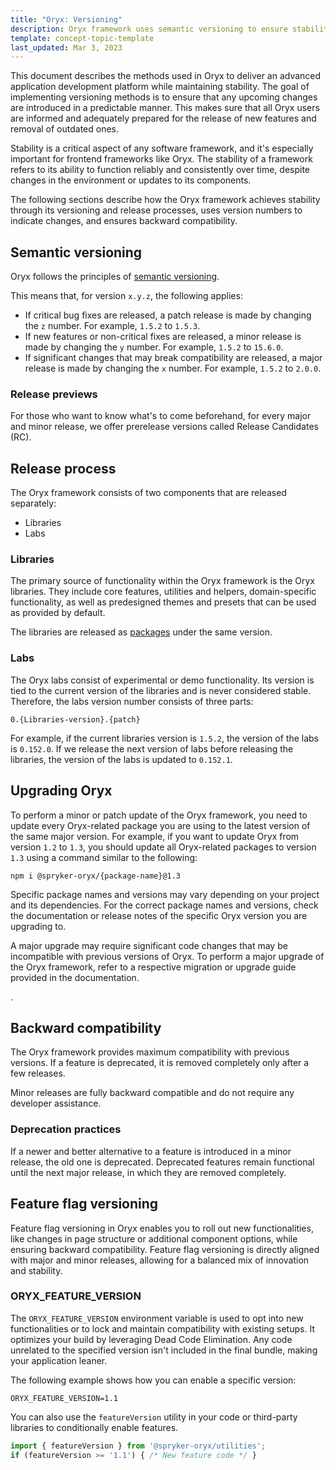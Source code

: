 ```yaml
---
title: "Oryx: Versioning"
description: Oryx framework uses semantic versioning to ensure stability
template: concept-topic-template
last_updated: Mar 3, 2023
---
```


This document describes the methods used in Oryx to deliver an advanced application development platform while maintaining stability. The goal of implementing versioning methods is to ensure that any upcoming changes are introduced in a predictable manner. This makes sure that all Oryx users are informed and adequately prepared for the release of new features and removal of outdated ones.

Stability is a critical aspect of any software framework, and it's especially important for frontend frameworks like Oryx. The stability of a framework refers to its ability to function reliably and consistently over time, despite changes in the environment or updates to its components.

The following sections describe how the Oryx framework achieves stability through its versioning and release processes, uses version numbers to indicate changes, and ensures backward compatibility.

## Semantic versioning

Oryx follows the principles of [semantic versioning](https://semver.org/).

This means that, for version `x.y.z`, the following applies:
- If critical bug fixes are released, a patch release is made by changing the `z` number. For example, `1.5.2` to `1.5.3`.
- If new features or non-critical fixes are released, a minor release is made by changing the `y` number. For example, `1.5.2` to `15.6.0`.
- If significant changes that may break compatibility are released, a major release is made by changing the `x` number. For example, `1.5.2` to `2.0.0`.

### Release previews

For those who want to know what's to come beforehand, for every major and minor release, we offer prerelease versions called Release Candidates (RC).

## Release process

The Oryx framework consists of two components that are released separately:
- Libraries
- Labs

### Libraries

The primary source of functionality within the Oryx framework is the Oryx libraries. They include core features, utilities and helpers, domain-specific functionality, as well as predesigned themes and presets that can be used as provided by default.

The libraries are released as [packages](https://www.npmjs.com/org/spryker-oryx) under the same version.

### Labs

The Oryx labs consist of experimental or demo functionality. Its version is tied to the current version of the libraries and is never considered stable. Therefore, the labs version number consists of three parts:

```
0.{Libraries-version}.{patch}
```

For example, if the current libraries version is `1.5.2`, the version of the labs is `0.152.0`. If we release the next version of labs before releasing the libraries, the version of the labs is updated to `0.152.1`.

## Upgrading Oryx

To perform a minor or patch update of the Oryx framework, you need to update every Oryx-related package you are using to the latest version of the same major version. For example, if you want to update Oryx from version `1.2` to `1.3`, you should update all Oryx-related packages to version `1.3` using a command similar to the following:
```
npm i @spryker-oryx/{package-name}@1.3
```

Specific package names and versions may vary depending on your project and its dependencies. For the correct package names and versions, check the documentation or release notes of the specific Oryx version you are upgrading to.

A major upgrade may require significant code changes that may be incompatible with previous versions of Oryx. To perform a major upgrade of the Oryx framework, refer to a respective migration or upgrade guide provided in the documentation.

<!--

## Public API

Oryx consists of a range of packages, applications, and tools. To avoid inadvertent use of private APIs and get a clear understanding of what's included or excluded from the private API, see public API](//TODO: add link)-->.

## Backward compatibility

The Oryx framework provides maximum compatibility with previous versions. If a feature is deprecated, it is removed completely only after a few releases.

Minor releases are fully backward compatible and do not require any developer assistance.

### Deprecation practices

If a newer and better alternative to a feature is introduced in a minor release, the old one is deprecated. Deprecated features remain functional until the next major release, in which they are removed completely.

## Feature flag versioning

Feature flag versioning in Oryx enables you to roll out new functionalities, like changes in page structure or additional component options, while ensuring backward compatibility. Feature flag versioning is directly aligned with major and minor releases, allowing for a balanced mix of innovation and stability.

### ORYX_FEATURE_VERSION

The `ORYX_FEATURE_VERSION` environment variable is used to opt into new functionalities or to lock and maintain compatibility with existing setups. It optimizes your build by leveraging Dead Code Elimination. Any code unrelated to the specified version isn't included in the final bundle, making your application leaner.

The following example shows how you can enable a specific version:

```
ORYX_FEATURE_VERSION=1.1
```

You can also use the `featureVersion` utility in your code or third-party libraries to conditionally enable features.

```typescript
import { featureVersion } from '@spryker-oryx/utilities';
if (featureVersion >= '1.1') { /* New feature code */ }
```
